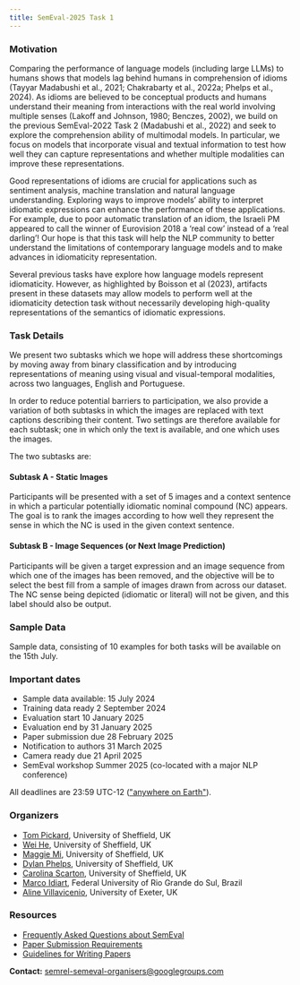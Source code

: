 ```yaml
---
title: SemEval-2025 Task 1
---
```



### Motivation
Comparing the performance of language models (including large LLMs) to humans shows that models lag behind humans in comprehension of idioms (Tayyar Madabushi et al., 2021; Chakrabarty et al., 2022a; Phelps et al., 2024). As idioms are believed to be conceptual products and humans understand their meaning from interactions with the real world involving multiple senses (Lakoff and Johnson, 1980; Benczes, 2002), we build on the previous SemEval-2022 Task 2 (Madabushi et al., 2022) and seek to explore the comprehension ability of multimodal models. In particular, we focus on models that incorporate visual and textual information to test how well they can capture representations and whether multiple modalities can improve these representations.

Good representations of idioms are crucial for applications such as sentiment analysis, machine translation and natural language understanding. Exploring ways to improve models’ ability to interpret idiomatic expressions can enhance the performance of these applications. For example, due to poor automatic translation of an idiom, the Israeli PM appeared to call the winner of Eurovision 2018 a ‘real cow’ instead of a ‘real darling’! Our hope is that this task will help the NLP community to better understand the limitations of contemporary language models and to make advances in idiomaticity representation.

Several previous tasks have explore how language models represent idiomaticity. However, as highlighted by Boisson et al (2023), artifacts present in these datasets may allow models to perform well at the idiomaticity detection task without necessarily developing high-quality representations of the semantics of idiomatic expressions. 


### Task Details
We present two subtasks which we hope will address these shortcomings by moving away from binary classification and by introducing representations of meaning using visual and visual-temporal modalities, across two languages, English and Portuguese.

In order to reduce potential barriers to participation, we also provide a variation of both subtasks in which the images are replaced with text captions describing their content. Two settings are therefore available for each subtask; one in which only the text is available, and one which uses the images.

The two subtasks are:
#### Subtask A - Static Images
Participants will be presented with a set of 5 images and a context sentence in which a particular potentially idiomatic nominal compound (NC) appears. The goal is to rank the images according to how well they represent the sense in which the NC is used in the given context sentence.

#### Subtask B - Image Sequences (or Next Image Prediction)
Participants will be given a target expression and an image sequence from which one of the images has been removed, and the objective will be to select the best fill from a sample of images drawn from across our dataset. The NC sense being depicted (idiomatic or literal) will not be given, and this label should also be output.


### Sample Data
Sample data, consisting of 10 examples for both tasks will be available on the 15th July.


### Important dates

- Sample data available: 15 July 2024
- Training data ready 2 September 2024
- Evaluation start 10 January 2025
- Evaluation end by 31 January 2025
- Paper submission due 28 February 2025
- Notification to authors 31 March 2025
- Camera ready due 21 April 2025
- SemEval workshop Summer 2025 (co-located with a major NLP conference)

All deadlines are 23:59 UTC-12 (["anywhere on Earth"](https://en.wikipedia.org/wiki/Anywhere_on_Earth)).


### Organizers

- [Tom Pickard](), University of Sheffield, UK
- [Wei He](), University of Sheffield, UK
- [Maggie Mi](), University of Sheffield, UK
- [Dylan Phelps](https://www.semanticscholar.org/author/Dylan-Phelps/2161561356), University of Sheffield, UK
- [Carolina Scarton](https://carolscarton.github.io/), University of Sheffield, UK
- [Marco Idiart](https://sites.google.com/view/marcoidiart/home), Federal University of Rio Grande do Sul, Brazil
- [Aline Villavicenio](https://sites.google.com/view/alinev), University of Exeter, UK

### Resources

- [Frequently Asked Questions about SemEval](/faq.html)
- [Paper Submission Requirements](/paper-requirements.html)
- [Guidelines for Writing Papers](/system-paper-template.html)


__Contact:__ <semrel-semeval-organisers@googlegroups.com>
